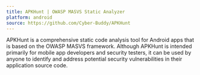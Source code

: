 ```yaml
---
title: APKHunt | OWASP MASVS Static Analyzer 
platform: android
source: https://github.com/Cyber-Buddy/APKHunt
---
```


APKHunt is a comprehensive static code analysis tool for Android apps that is based on the OWASP MASVS framework. Although APKHunt is intended primarily for mobile app developers and security testers, it can be used by anyone to identify and address potential security vulnerabilities in their application source code.
